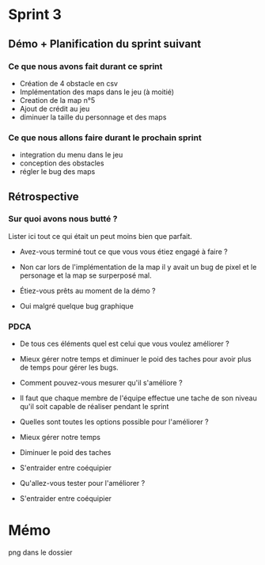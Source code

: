 # Sprint 3

## Démo + Planification du sprint suivant

### Ce que nous avons fait durant ce sprint
* Création de 4 obstacle en csv 
* Implémentation des maps dans le jeu (à moitié)
* Creation de la map n°5
* Ajout de crédit au jeu
* diminuer la taille du personnage et des maps

### Ce que nous allons faire durant le prochain sprint
* integration du menu dans le jeu
* conception des obstacles 
* régler le bug des maps 

## Rétrospective

### Sur quoi avons nous butté ?
Lister ici tout ce qui était un peut moins bien que parfait.
* Avez-vous terminé tout ce que vous vous étiez engagé à faire ?
* Non car lors de l'implémentation de la map il y avait un bug de pixel et le personage et la map se surperposé mal.

* Étiez-vous prêts au moment de la démo ?
* Oui malgré quelque bug graphique

### PDCA
* De tous ces éléments quel est celui que vous voulez améliorer ?
* Mieux gérer notre temps et diminuer le poid des taches pour avoir plus de temps pour gérer les bugs.

* Comment pouvez-vous mesurer qu'il s'améliore ?
* Il faut que chaque membre de l'équipe effectue une tache de son niveau qu'il soit capable de réaliser pendant le sprint 

* Quelles sont toutes les options possible pour l'améliorer ?
* Mieux gérer notre temps  
* Diminuer le poid des taches
* S'entraider entre coéquipier 

* Qu'allez-vous tester pour l'améliorer ?
* S'entraider entre coéquipier

# Mémo
png dans le dossier
